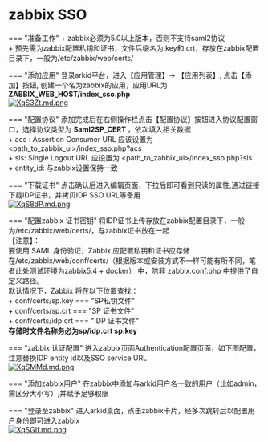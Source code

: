 # zabbix SSO

=== "准备工作"
    + zabbix必须为5.0以上版本，否则不支持saml2协议<br/>
    + 预先需为zabbix配置私钥和证书，文件后缀名为.key和.crt，存放在zabbix配置目录下，一般为/etc/zabbix/web/certs/<br/>

=== "添加应用"
    登录arkid平台，进入【应用管理】-> 【应用列表】, 点击【添加】按钮, 创建一个名为zabbix的应用，应用URL为 <b color="red">ZABBIX_WEB_HOST/index_sso.php</b><br/>
    [![XqS3Zt.md.png](https://s1.ax1x.com/2022/06/17/XqS3Zt.md.png)](https://imgtu.com/i/XqS3Zt)
  
=== "配置协议"
    添加完成后在右侧操作栏点击【配置协议】按钮进入协议配置窗口，选择协议类型为 <b>Saml2SP_CERT </b>，依次填入相关数据<br/>
    + acs : Assertion Consumer URL 应该设置为 \<path_to_zabbix_ui\>/index_sso.php?acs<br/>
    + sls: Single Logout URL 应设置为 \<path_to_zabbix_ui\>/index_sso.php?sls<br/>
    + entity_id: 与zabbix设置保持一致<br/>

=== "下载证书"
    点击确认后进入编辑页面，下拉后即可看到只读的属性,通过链接下载IDP证书，并拷贝IDP SSO URL等备用<br/>
    [![XqS8dP.md.png](https://s1.ax1x.com/2022/06/17/XqS8dP.md.png)](https://imgtu.com/i/XqS8dP)

=== "配置zabbix 证书密钥"
    将IDP证书上传存放在zabbix配置目录下，一般为/etc/zabbix/web/certs/，与zabbix证书放在一起<br/>
    【注意】：<br/>
    要使用 SAML 身份验证，Zabbix 应配置私钥和证书应存储在/etc/zabbix/web/conf/certs/（根据版本或安装方式不一样可能有所不同，笔者此处测试环境为zabbix5.4 + docker） 中，除非 zabbix.conf.php 中提供了自定义路径。<br/>
    默认情况下，Zabbix 将在以下位置查找：<br/>
    + conf/certs/sp.key === "SP私钥文件"<br/>
    + conf/certs/sp.crt === "SP 证书文件"<br/>
    + conf/certs/idp.crt === "IDP 证书文件"<br/>
    <b>存储时文件名称务必为sp/idp.crt   sp.key</b>

=== "zabbix 认证配置"
    进入zabbix页面Authentication配置页面，如下图配置，注意替换IDP entity id以及SSO service URL<br/>
    [![XqSMMd.md.png](https://s1.ax1x.com/2022/06/17/XqSMMd.md.png)](https://imgtu.com/i/XqSMMd)

=== "添加zabbix用户"
    在zabbix中添加与arkid用户名一致的用户（比如admin，需区分大小写）,并赋予足够权限<br/>

=== "登录至zabbix"
    进入arkid桌面，点击zabbix卡片，经多次跳转后以配置用户身份即可进入zabbix<br/>
    [![XqSGIf.md.png](https://s1.ax1x.com/2022/06/17/XqSGIf.md.png)](https://imgtu.com/i/XqSGIf)
